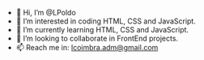 - 👋 Hi, I’m @LPoldo
- 👀 I’m interested in coding HTML, CSS and JavaScript.
- 🌱 I’m currently learning HTML, CSS and JavaScript.
- 💞️ I’m looking to collaborate in FrontEnd projects.
- 📫 Reach me in: lcoimbra.adm@gmail.com

<!---
LPoldo/LPoldo is a ✨ special ✨ repository because its `README.md` (this file) appears on your GitHub profile.
You can click the Preview link to take a look at your changes.
--->
